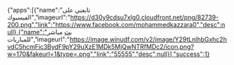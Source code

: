 {"apps":[{"name":"تابعني على الفيسبوك","imageurl":"https://d30y9cdsu7xlg0.cloudfront.net/png/82739-200.png","link":"https://www.facebook.com/mohammedkazzara0","desc":null},{"name":"بث مباشر للمباريات","imageurl":"https://image.winudf.com/v2/image/Y29tLnlhbGxhc2hvdC5hcmFic3BydF9pY29uXzE1MDk5MjQwNTRfMDc2/icon.png?w=170&fakeurl=1&type=.png","link":"55555","desc":null}],"success":1}
